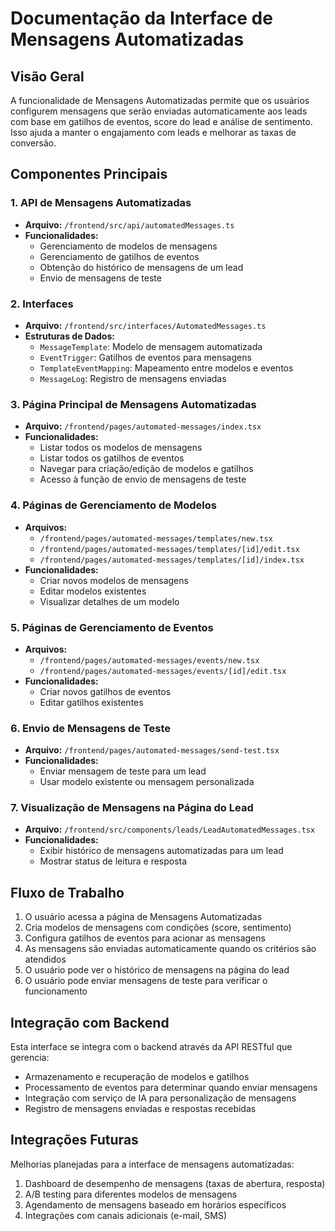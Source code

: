 # Documentação da Interface de Mensagens Automatizadas

## Visão Geral
A funcionalidade de Mensagens Automatizadas permite que os usuários configurem mensagens que serão enviadas automaticamente aos leads com base em gatilhos de eventos, score do lead e análise de sentimento. Isso ajuda a manter o engajamento com leads e melhorar as taxas de conversão.

## Componentes Principais

### 1. API de Mensagens Automatizadas
- **Arquivo:** `/frontend/src/api/automatedMessages.ts`
- **Funcionalidades:**
  - Gerenciamento de modelos de mensagens
  - Gerenciamento de gatilhos de eventos
  - Obtenção do histórico de mensagens de um lead
  - Envio de mensagens de teste

### 2. Interfaces
- **Arquivo:** `/frontend/src/interfaces/AutomatedMessages.ts`
- **Estruturas de Dados:**
  - `MessageTemplate`: Modelo de mensagem automatizada
  - `EventTrigger`: Gatilhos de eventos para mensagens
  - `TemplateEventMapping`: Mapeamento entre modelos e eventos
  - `MessageLog`: Registro de mensagens enviadas

### 3. Página Principal de Mensagens Automatizadas
- **Arquivo:** `/frontend/pages/automated-messages/index.tsx`
- **Funcionalidades:**
  - Listar todos os modelos de mensagens
  - Listar todos os gatilhos de eventos
  - Navegar para criação/edição de modelos e gatilhos
  - Acesso à função de envio de mensagens de teste

### 4. Páginas de Gerenciamento de Modelos
- **Arquivos:**
  - `/frontend/pages/automated-messages/templates/new.tsx`
  - `/frontend/pages/automated-messages/templates/[id]/edit.tsx`
  - `/frontend/pages/automated-messages/templates/[id]/index.tsx`
- **Funcionalidades:**
  - Criar novos modelos de mensagens
  - Editar modelos existentes
  - Visualizar detalhes de um modelo

### 5. Páginas de Gerenciamento de Eventos
- **Arquivos:**
  - `/frontend/pages/automated-messages/events/new.tsx`
  - `/frontend/pages/automated-messages/events/[id]/edit.tsx`
- **Funcionalidades:**
  - Criar novos gatilhos de eventos
  - Editar gatilhos existentes

### 6. Envio de Mensagens de Teste
- **Arquivo:** `/frontend/pages/automated-messages/send-test.tsx`
- **Funcionalidades:**
  - Enviar mensagem de teste para um lead
  - Usar modelo existente ou mensagem personalizada

### 7. Visualização de Mensagens na Página do Lead
- **Arquivo:** `/frontend/src/components/leads/LeadAutomatedMessages.tsx`
- **Funcionalidades:**
  - Exibir histórico de mensagens automatizadas para um lead
  - Mostrar status de leitura e resposta

## Fluxo de Trabalho

1. O usuário acessa a página de Mensagens Automatizadas
2. Cria modelos de mensagens com condições (score, sentimento)
3. Configura gatilhos de eventos para acionar as mensagens
4. As mensagens são enviadas automaticamente quando os critérios são atendidos
5. O usuário pode ver o histórico de mensagens na página do lead
6. O usuário pode enviar mensagens de teste para verificar o funcionamento

## Integração com Backend

Esta interface se integra com o backend através da API RESTful que gerencia:
- Armazenamento e recuperação de modelos e gatilhos
- Processamento de eventos para determinar quando enviar mensagens
- Integração com serviço de IA para personalização de mensagens
- Registro de mensagens enviadas e respostas recebidas

## Integrações Futuras

Melhorias planejadas para a interface de mensagens automatizadas:
1. Dashboard de desempenho de mensagens (taxas de abertura, resposta)
2. A/B testing para diferentes modelos de mensagens
3. Agendamento de mensagens baseado em horários específicos
4. Integrações com canais adicionais (e-mail, SMS)